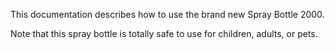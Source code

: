This documentation describes how to use the brand new Spray Bottle 2000.

Note that this spray bottle is totally safe to use for children, adults, or pets.
